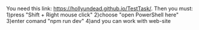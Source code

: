 You need this link: https://hollyundead.github.io/TestTask/.
Then you must:
1)press "Shift + Right mouse click"
2)choose "open PowerShell here"
3)enter comand "npm run dev"
4)and you can work with web-site